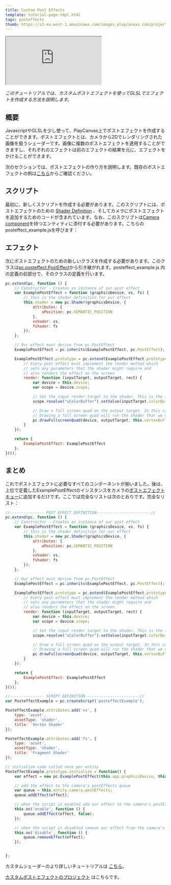 ```yaml
---
title: Custom Post Effects
template: tutorial-page.tmpl.html
tags: posteffects
thumb: https://s3-eu-west-1.amazonaws.com/images.playcanvas.com/projects/12/406045/11D659-image-75.jpg
---
```


<iframe src="https://playcanv.as/p/3je0YP0q/" ></iframe>

*このチュートリアルでは、カスタムポストエフェクトを使ってGLSLでエフェクトを作成する方法を説明します。*

## 概要

JavascriptやGLSLを少し使って、PlayCanvas上でポストエフェクトを作成することができます。ポストエフェクトとは、カメラから2Dでレンダリングされた画像を扱うシェーダーです。画像に複数のポストエフェクトを適用することができますし、それぞれのエフェクトは前のエフェクトの結果を元に、エフェクトをかけることができます。

次のセクションでは、ポストエフェクトの作り方を説明します。既存のポストエフェクトの例は[こちら][1]からご確認ください。

## スクリプト

最初に、新しくスクリプトを作成する必要があります。このスクリプトには、ポストエフェクトのための [Shader Definition][2] 、そしてカメラにポストエフェクトを追加するためのコードが含まれています。なお、このスクリプトは[Camera component][3]を持つエンティティに添付する必要があります。こちらのposteffect_example.jsを呼びます：

## エフェクト

次にポストエフェクトのための新しいクラスを作成する必要があります。このクラスは[pc.posteffect.PostEffect][4]から引き継がれます。posteffect_example.js 内の定義の前部分で、そのクラスの定義を行います。

```javascript
pc.extend(pc, function () {
    // Constructor - Creates an instance of our post effect
    var ExamplePostEffect = function (graphicsDevice, vs, fs) {
        // this is the shader definition for our effect
        this.shader = new pc.Shader(graphicsDevice, {
            attributes: {
                aPosition: pc.SEMANTIC_POSITION
            },
            vshader: vs,
            fshader: fs
        });
    };

    // Our effect must derive from pc.PostEffect
    ExamplePostEffect = pc.inherits(ExamplePostEffect, pc.PostEffect);

    ExamplePostEffect.prototype = pc.extend(ExamplePostEffect.prototype, {
        // Every post effect must implement the render method which
        // sets any parameters that the shader might require and
        // also renders the effect on the screen
        render: function (inputTarget, outputTarget, rect) {
            var device = this.device;
            var scope = device.scope;

            // Set the input render target to the shader. This is the image rendered from our camera
            scope.resolve("uColorBuffer").setValue(inputTarget.colorBuffer);

            // Draw a full screen quad on the output target. In this case the output target is the screen.
            // Drawing a full screen quad will run the shader that we defined above
            pc.drawFullscreenQuad(device, outputTarget, this.vertexBuffer, this.shader, rect);
        }
    });

    return {
        ExamplePostEffect: ExamplePostEffect
    };
}());
```

## まとめ

これでポストエフェクトに必要なすべてのコンポーネントが揃いました。後は、上位で定義したExamplePostEffectのインスタンスをカメラの[ポストエフェクトキュー][5]に追加するだけです。ここでは完全なリストは次のとおりです。完全なリスト：

```javascript
//--------------- POST EFFECT DEFINITION------------------------//
pc.extend(pc, function () {
    // Constructor - Creates an instance of our post effect
    var ExamplePostEffect = function (graphicsDevice, vs, fs) {
        // this is the shader definition for our effect
        this.shader = new pc.Shader(graphicsDevice, {
            attributes: {
                aPosition: pc.SEMANTIC_POSITION
            },
            vshader: vs,
            fshader: fs
        });
    };

    // Our effect must derive from pc.PostEffect
    ExamplePostEffect = pc.inherits(ExamplePostEffect, pc.PostEffect);

    ExamplePostEffect.prototype = pc.extend(ExamplePostEffect.prototype, {
        // Every post effect must implement the render method which
        // sets any parameters that the shader might require and
        // also renders the effect on the screen
        render: function (inputTarget, outputTarget, rect) {
            var device = this.device;
            var scope = device.scope;

            // Set the input render target to the shader. This is the image rendered from our camera
            scope.resolve("uColorBuffer").setValue(inputTarget.colorBuffer);

            // Draw a full screen quad on the output target. In this case the output target is the screen.
            // Drawing a full screen quad will run the shader that we defined above
            pc.drawFullscreenQuad(device, outputTarget, this.vertexBuffer, this.shader, rect);
        }
    });

    return {
        ExamplePostEffect: ExamplePostEffect
    };
}());

//--------------- SCRIPT DEFINITION------------------------//
var PosteffectExample = pc.createScript('posteffectExample');

PosteffectExample.attributes.add('vs', {
    type: 'asset',
    assetType: 'shader',
    title: 'Vertex Shader'
});

PosteffectExample.attributes.add('fs', {
    type: 'asset',
    assetType: 'shader',
    title: 'Fragment Shader'
});

// initialize code called once per entity
PosteffectExample.prototype.initialize = function() {
    var effect = new pc.ExamplePostEffect(this.app.graphicsDevice, this.vs.resource, this.fs.resource);

    // add the effect to the camera's postEffects queue
    var queue = this.entity.camera.postEffects;
    queue.addEffect(effect);

    // when the script is enabled add our effect to the camera's postEffects queue
    this.on('enable', function () {
        queue.addEffect(effect, false);
    });

    // when the script is disabled remove our effect from the camera's postEffects queue
    this.on('disable', function () {
        queue.removeEffect(effect);
    });


};
```

カスタムシェーダーのより詳しいチュートリアルは [こちら][6]。

[カスタムポストエフェクトのプロジェクト][7] はこちらです。

[1]: https://github.com/playcanvas/engine/tree/master/scripts/posteffects
[2]: /api/pc.Shader.html
[4]: /api/pc.PostEffect.html
[3]: /user-manual/packs/components/camera
[6]: /tutorials/custom-shaders/
[5]: /api/pc.CameraComponent.html#postEffects
[7]: https://playcanvas.com/project/406045

